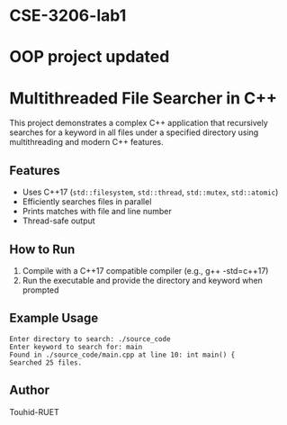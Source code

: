 # CSE-3206-lab1
# OOP project updated
 
# Multithreaded File Searcher in C++

This project demonstrates a complex C++ application that recursively searches for a keyword in all files under a specified directory using multithreading and modern C++ features.

## Features
- Uses C++17 (`std::filesystem`, `std::thread`, `std::mutex`, `std::atomic`)
- Efficiently searches files in parallel
- Prints matches with file and line number
- Thread-safe output

## How to Run
1. Compile with a C++17 compatible compiler (e.g., g++ -std=c++17)
2. Run the executable and provide the directory and keyword when prompted

## Example Usage
```
Enter directory to search: ./source_code
Enter keyword to search for: main
Found in ./source_code/main.cpp at line 10: int main() {
Searched 25 files.
```

## Author
Touhid-RUET
